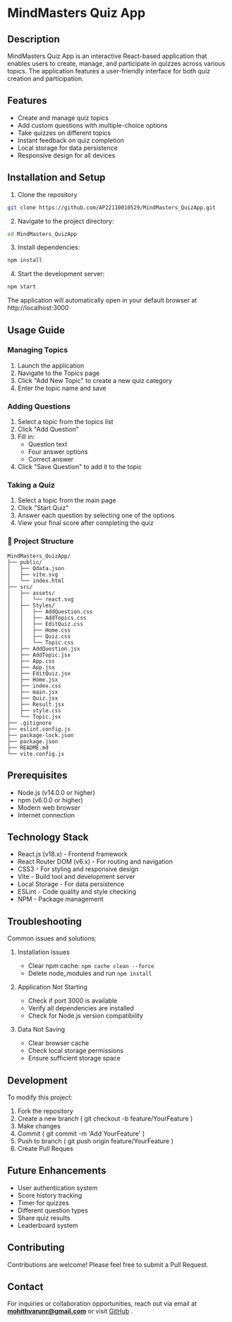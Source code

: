 # MindMasters Quiz App

## Description
MindMasters Quiz App is an interactive React-based application that enables users to create, manage, and participate in quizzes across various topics. The application features a user-friendly interface for both quiz creation and participation.

## Features
- Create and manage quiz topics
- Add custom questions with multiple-choice options
- Take quizzes on different topics
- Instant feedback on quiz completion
- Local storage for data persistence
- Responsive design for all devices

## Installation and Setup
1. Clone the repository
```bash
git clone https://github.com/AP22110010529/MindMasters_QuizApp.git
```

2. Navigate to the project directory:
```bash
cd MindMasters_QuizApp
 ```

3. Install dependencies:
```bash
npm install
 ```

4. Start the development server:
```bash
npm start
 ```

The application will automatically open in your default browser at http://localhost:3000

## Usage Guide
### Managing Topics
1. Launch the application
2. Navigate to the Topics page
3. Click "Add New Topic" to create a new quiz category
4. Enter the topic name and save
### Adding Questions
1. Select a topic from the topics list
2. Click "Add Question"
3. Fill in:
   - Question text
   - Four answer options
   - Correct answer
4. Click "Save Question" to add it to the topic
### Taking a Quiz
1. Select a topic from the main page
2. Click "Start Quiz"
3. Answer each question by selecting one of the options
4. View your final score after completing the quiz
### 📂 Project Structure

```plaintext
MindMasters_QuizApp/
├── public/
│   ├── Qdata.json
│   ├── vite.svg
│   └── index.html
├── src/
│   ├── assets/
│   │   └── react.svg
│   ├── Styles/
│   │   ├── AddQuestion.css
│   │   ├── AddTopics.css
│   │   ├── EditQuiz.css
│   │   ├── Home.css
│   │   ├── Quiz.css
│   │   └── Topic.css
│   ├── AddQuestion.jsx
│   ├── AddTopic.jsx
│   ├── App.css
│   ├── App.jsx
│   ├── EditQuiz.jsx
│   ├── Home.jsx
│   ├── index.css
│   ├── main.jsx
│   ├── Quiz.jsx
│   ├── Result.jsx
│   ├── style.css
│   └── Topic.jsx
├── .gitignore
├── eslint.config.js
├── package-lock.json
├── package.json
├── README.md
└── vite.config.js
```
## Prerequisites
- Node.js (v14.0.0 or higher)
- npm (v6.0.0 or higher)
- Modern web browser
- Internet connection
## Technology Stack
- React.js (v18.x) - Frontend framework
- React Router DOM (v6.x) - For routing and navigation
- CSS3 - For styling and responsive design
- Vite - Build tool and development server
- Local Storage - For data persistence
- ESLint - Code quality and style checking
- NPM - Package management

## Troubleshooting
Common issues and solutions:

1. Installation Issues
   - Clear npm cache: `npm cache clean --force`
   - Delete node_modules and run `npm install`

2. Application Not Starting
   - Check if port 3000 is available
   - Verify all dependencies are installed
   - Check for Node.js version compatibility

3. Data Not Saving
   - Clear browser cache
   - Check local storage permissions
   - Ensure sufficient storage space
## Development
To modify this project:

1. Fork the repository
2. Create a new branch ( git checkout -b feature/YourFeature )
3. Make changes
4. Commit ( git commit -m 'Add YourFeature' )
5. Push to branch ( git push origin feature/YourFeature )
6. Create Pull Reques

## Future Enhancements
- User authentication system
- Score history tracking
- Timer for quizzes
- Different question types
- Share quiz results
- Leaderboard system

## Contributing
Contributions are welcome! Please feel free to submit a Pull Request.

## Contact
For inquiries or collaboration opportunities, reach out via email at **mohithvarunr@gmail.com** or visit [GitHub](https://github.com/MohithVarun)
.
